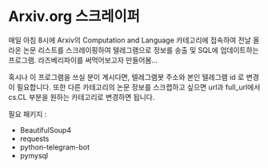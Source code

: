 # Arxiv.org 스크레이퍼

매일 아침 8시에 Arxiv의 Computation and Language 카테고리에 접속하여 전날 올라온 논문 리스트를 스크레이핑하여 텔레그램으로 정보를 송출 및 SQL에 업데이트하는 프로그램. 라즈베리파이를 써먹어보고자 만들어봄...

혹시나 이 프로그램을 쓰실 분이 계시다면, 텔레그램봇 주소와 본인 텔레그램 id 로 변경이 필요합니다. 또한 다른 카테고리의 논문 정보를 스크랩하고 싶으면 url과 full_url에서 cs.CL 부분을 원하는 카테고리로 변경하면 됩니다.

필요 패키지 :
* BeautifulSoup4
* requests
* python-telegram-bot
* pymysql

